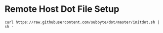 # Remote Host Dot File Setup

```
curl https://raw.githubusercontent.com/subbyte/dot/master/initdot.sh | sh -
```
